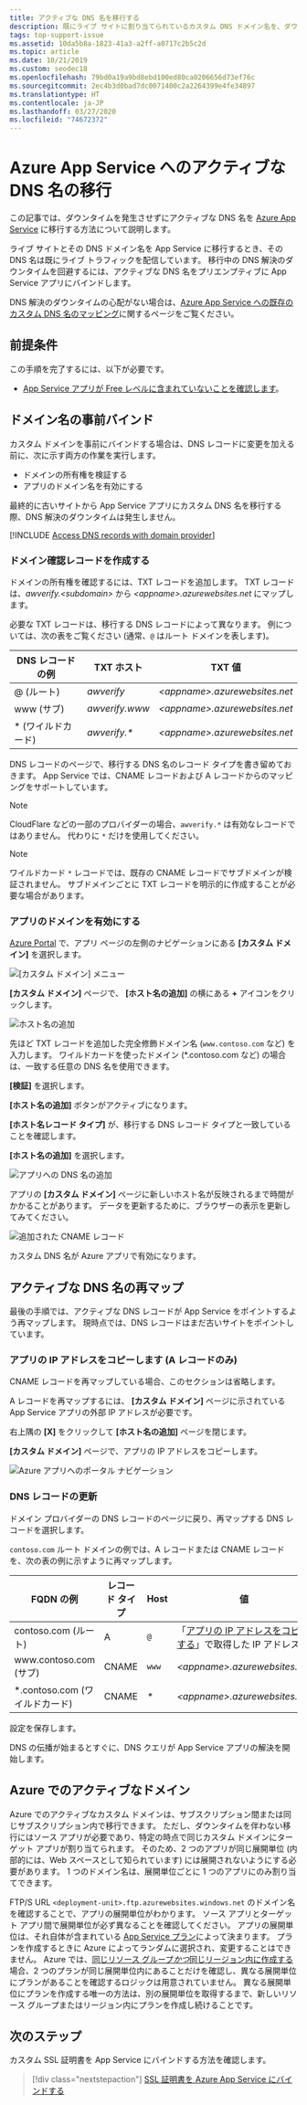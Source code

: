 ```yaml
---
title: アクティブな DNS 名を移行する
description: 既にライブ サイトに割り当てられているカスタム DNS ドメイン名を、ダウンタイムを発生させずに Azure App Service に移行する方法について説明します。
tags: top-support-issue
ms.assetid: 10da5b8a-1823-41a3-a2ff-a0717c2b5c2d
ms.topic: article
ms.date: 10/21/2019
ms.custom: seodec18
ms.openlocfilehash: 79bd0a19a9bd8ebd100ed80ca0206656d73ef76c
ms.sourcegitcommit: 2ec4b3d0bad7dc0071400c2a2264399e4fe34897
ms.translationtype: HT
ms.contentlocale: ja-JP
ms.lasthandoff: 03/27/2020
ms.locfileid: "74672372"
---
```

# <a name="migrate-an-active-dns-name-to-azure-app-service"></a>Azure App Service へのアクティブな DNS 名の移行

この記事では、ダウンタイムを発生させずにアクティブな DNS 名を [Azure App Service](../app-service/overview.md) に移行する方法について説明します。

ライブ サイトとその DNS ドメイン名を App Service に移行するとき、その DNS 名は既にライブ トラフィックを配信しています。 移行中の DNS 解決のダウンタイムを回避するには、アクティブな DNS 名をプリエンプティブに App Service アプリにバインドします。

DNS 解決のダウンタイムの心配がない場合は、[Azure App Service への既存のカスタム DNS 名のマッピング](app-service-web-tutorial-custom-domain.md)に関するページをご覧ください。

## <a name="prerequisites"></a>前提条件

この手順を完了するには、以下が必要です。

- [App Service アプリが Free レベルに含まれていないことを確認します](app-service-web-tutorial-custom-domain.md#checkpricing)。

## <a name="bind-the-domain-name-preemptively"></a>ドメイン名の事前バインド

カスタム ドメインを事前にバインドする場合は、DNS レコードに変更を加える前に、次に示す両方の作業を実行します。

- ドメインの所有権を検証する
- アプリのドメイン名を有効にする

最終的に古いサイトから App Service アプリにカスタム DNS 名を移行する際、DNS 解決のダウンタイムは発生しません。

[!INCLUDE [Access DNS records with domain provider](../../includes/app-service-web-access-dns-records.md)]

### <a name="create-domain-verification-record"></a>ドメイン確認レコードを作成する

ドメインの所有権を確認するには、TXT レコードを追加します。 TXT レコードは、_awverify.&lt;subdomain>_ から _&lt;appname>.azurewebsites.net_ にマップします。 

必要な TXT レコードは、移行する DNS レコードによって異なります。 例については、次の表をご覧ください (通常、`@` はルート ドメインを表します)。

| DNS レコードの例 | TXT ホスト | TXT 値 |
| - | - | - |
| \@ (ルート) | _awverify_ | _&lt;appname>.azurewebsites.net_ |
| www (サブ) | _awverify.www_ | _&lt;appname>.azurewebsites.net_ |
| \* (ワイルドカード) | _awverify.\*_ | _&lt;appname>.azurewebsites.net_ |

DNS レコードのページで、移行する DNS 名のレコード タイプを書き留めておきます。 App Service では、CNAME レコードおよび A レコードからのマッピングをサポートしています。

> [!NOTE]
> CloudFlare などの一部のプロバイダーの場合、`awverify.*` は有効なレコードではありません。 代わりに `*` だけを使用してください。

> [!NOTE]
> ワイルドカード `*` レコードでは、既存の CNAME レコードでサブドメインが検証されません。 サブドメインごとに TXT レコードを明示的に作成することが必要な場合があります。


### <a name="enable-the-domain-for-your-app"></a>アプリのドメインを有効にする

[Azure Portal](https://portal.azure.com) で、アプリ ページの左側のナビゲーションにある **[カスタム ドメイン]** を選択します。 

![[カスタム ドメイン] メニュー](./media/app-service-web-tutorial-custom-domain/custom-domain-menu.png)

**[カスタム ドメイン]** ページで、 **[ホスト名の追加]** の横にある **+** アイコンをクリックします。

![ホスト名の追加](./media/app-service-web-tutorial-custom-domain/add-host-name-cname.png)

先ほど TXT レコードを追加した完全修飾ドメイン名 (`www.contoso.com` など) を入力します。 ワイルドカードを使ったドメイン (\*.contoso.com など) の場合は、一致する任意の DNS 名を使用できます。 

**[検証]** を選択します。

**[ホスト名の追加]** ボタンがアクティブになります。 

**[ホスト名レコード タイプ]** が、移行する DNS レコード タイプと一致していることを確認します。

**[ホスト名の追加]** を選択します。

![アプリへの DNS 名の追加](./media/app-service-web-tutorial-custom-domain/validate-domain-name-cname.png)

アプリの **[カスタム ドメイン]** ページに新しいホスト名が反映されるまで時間がかかることがあります。 データを更新するために、ブラウザーの表示を更新してみてください。

![追加された CNAME レコード](./media/app-service-web-tutorial-custom-domain/cname-record-added.png)

カスタム DNS 名が Azure アプリで有効になります。 

## <a name="remap-the-active-dns-name"></a>アクティブな DNS 名の再マップ

最後の手順では、アクティブな DNS レコードが App Service をポイントするよう再マップします。 現時点では、DNS レコードはまだ古いサイトをポイントしています。

<a name="info"></a>

### <a name="copy-the-apps-ip-address-a-record-only"></a>アプリの IP アドレスをコピーします (A レコードのみ)

CNAME レコードを再マップしている場合、このセクションは省略します。 

A レコードを再マップするには、 **[カスタム ドメイン]** ページに示されている App Service アプリの外部 IP アドレスが必要です。

右上隅の **[X]** をクリックして **[ホスト名の追加]** ページを閉じます。 

**[カスタム ドメイン]** ページで、アプリの IP アドレスをコピーします。

![Azure アプリへのポータル ナビゲーション](./media/app-service-web-tutorial-custom-domain/mapping-information.png)

### <a name="update-the-dns-record"></a>DNS レコードの更新

ドメイン プロバイダーの DNS レコードのページに戻り、再マップする DNS レコードを選択します。

`contoso.com` ルート ドメインの例では、A レコードまたは CNAME レコードを、次の表の例に示すように再マップします。 

| FQDN の例 | レコード タイプ | Host | 値 |
| - | - | - | - |
| contoso.com (ルート) | A | `@` | 「[アプリの IP アドレスをコピーする](#info)」で取得した IP アドレス |
| www\.contoso.com (サブ) | CNAME | `www` | _&lt;appname>.azurewebsites.net_ |
| \*.contoso.com (ワイルドカード) | CNAME | _\*_ | _&lt;appname>.azurewebsites.net_ |

設定を保存します。

DNS の伝播が始まるとすぐに、DNS クエリが App Service アプリの解決を開始します。

## <a name="active-domain-in-azure"></a>Azure でのアクティブなドメイン

Azure でのアクティブなカスタム ドメインは、サブスクリプション間または同じサブスクリプション内で移行できます。 ただし、ダウンタイムを伴わない移行にはソース アプリが必要であり、特定の時点で同じカスタム ドメインにターゲット アプリが割り当てられます。 そのため、2 つのアプリが同じ展開単位 (内部的には、Web スペースとして知られています) には展開されないようにする必要があります。 1 つのドメイン名は、展開単位ごとに 1 つのアプリにのみ割り当てできます。

FTP/S URL `<deployment-unit>.ftp.azurewebsites.windows.net` のドメイン名を確認することで、アプリの展開単位がわかります。 ソース アプリとターゲット アプリ間で展開単位が必ず異なることを確認してください。 アプリの展開単位は、それ自体が含まれている [App Service プラン](overview-hosting-plans.md)によって決まります。 プランを作成するときに Azure によってランダムに選択され、変更することはできません。 Azure では、[同じリソース グループ*かつ*同じリージョン内に作成する](app-service-plan-manage.md#create-an-app-service-plan)場合、2 つのプランが同じ展開単位内にあることだけを確認し、異なる展開単位にプランがあることを確認するロジックは用意されていません。 異なる展開単位にプランを作成する唯一の方法は、別の展開単位を取得するまで、新しいリソース グループまたはリージョン内にプランを作成し続けることです。

## <a name="next-steps"></a>次のステップ

カスタム SSL 証明書を App Service にバインドする方法を確認します。

> [!div class="nextstepaction"]
> [SSL 証明書を Azure App Service にバインドする](configure-ssl-bindings.md)
